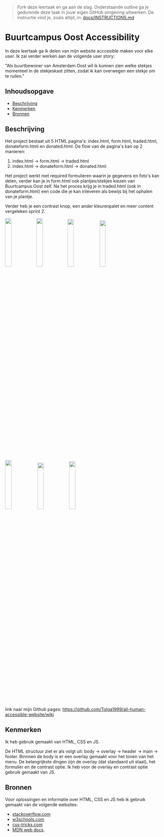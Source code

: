 > _Fork_ deze leertaak en ga aan de slag. Onderstaande outline ga je gedurende deze taak in jouw eigen GitHub omgeving uitwerken. De instructie vind je, zoals altijd, in: [docs/INSTRUCTIONS.md](docs/INSTRUCTIONS.md)

# Buurtcampus Oost Accessibility
<!-- Geef je project een titel en schrijf in één zin wat het is -->
In deze leertaak ga ik delen van mijn website acccesible maken voor elke user. Ik zal verder werken aan de volgende user story:

"Als buurtbewoner van Amsterdam Oost wil ik kunnen zien welke stekjes momenteel in de stekjeskast zitten, zodat ik kan overwegen een stekje om te ruilen."

## Inhoudsopgave

  * [Beschrijving](#beschrijving)
  * [Kenmerken](#kenmerken)
  * [Bronnen](#bronnen)

## Beschrijving
<!-- In de Beschrijving staat hoe je project er uit ziet, hoe het werkt en wat je er mee kan. -->
Het project bestaat uit 5 HTML pagina's: index.html, form.html, traded.html, donateform.html en donated.html. De flow van de pagina's kan op 2 manieren:

1. index.html -> form.html -> traded.html
2. index.html -> donateform.html -> donated.html

Het project werkt met required formulieren waarin je gegevens en foto's kan delen, verder kan je in form.html ook plantjes/stekjes kiezen van Buurtcampus Oost zelf. Na het proces krijg je in traded.html (ook in donateform.html) een code die je kan inleveren als bewijs bij het ophalen van je plantje.

Verder heb je een contrast knop, een ander kleurenpalet en meer content vergeleken sprint 2.
<!-- Voeg een mooie poster visual toe 📸 -->
<img src="https://user-images.githubusercontent.com/112855878/199976951-c9e07c2d-1df9-416d-aac5-ac404472a4b2.png" width="20.25%"><img src="https://user-images.githubusercontent.com/112855878/199977137-039c9967-b051-47f4-8010-449bca2eef1c.png" width="20.25%"><img src="https://user-images.githubusercontent.com/112855878/199977032-015b3923-f2a0-4eb9-8a5f-17a7b23551eb.png" width="20%">
<img src="https://user-images.githubusercontent.com/112855878/199977083-425abca5-a975-4311-91ac-34560886b8bd.png" width="19.75%">
<img src="https://user-images.githubusercontent.com/112855878/199977187-11945520-4251-46a9-b82e-8c9822cb8e90.png" width="20.25%">
<img src="https://user-images.githubusercontent.com/112855878/199977243-1402fc87-5eb6-412e-b8ac-2533de9d161a.png" width="19.75%">
<img src="https://user-images.githubusercontent.com/112855878/199977278-720ef843-35aa-48c3-8a1b-9c5c7ff9c19f.png" width="20%">

<!-- Voeg een link toe naar Github Pages 🌐-->
link naar mijn Github pages: https://github.com/Tolga1999/all-human-accessible-website/wiki

## Kenmerken
<!-- Bij Kenmerken staat welke technieken zijn gebruikt en hoe. Wat is de HTML structuur? Wat zijn de belangrijkste dingen in CSS? Wat is er met Javascript gedaan en hoe? Misschien heb je een framwork of library gebruikt? -->
Ik heb gebruik gemaakt van HTML, CSS en JS.

De HTML structuur ziet er als volgt uit: body -> overlay -> header -> main -> footer. Binnnen de body is er een overlay gemaakt voor het tonen van het menu. De belangrijkste dingen zijn de overlay (dat standaard uit staat), het formulier en de contrast optie. Ik heb voor de overlay en contrast optie gebruik gemaakt van JS.

## Bronnen
Voor oplossingen en informatie over HTML, CSS en JS heb ik gebruik gemaakt van de volgende websites:
- [stackoverflow.com](https://stackoverflow.com/)
- [w3schools.com](https://www.w3schools.com/)
- [css-tricks.com](https://css-tricks.com/)
- [MDN web docs](https://developer.mozilla.org/en-US/).
